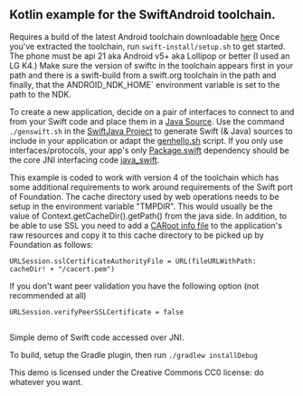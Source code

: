 ## Kotlin example for the SwiftAndroid toolchain.

Requires a build of the latest Android toolchain downloadable [here](http://johnholdsworth.com/android_toolchain.tgz) Once you've extracted the toolchain, run `swift-install/setup.sh` to get started. The phone must be api 21 aka Android v5+ aka Lollipop or better (I used an LG K4.) Make sure the version of swiftc in the toolchain appears first in your path and there is a swift-build from a swift.org toolchain in the path and finally, that the ANDROID_NDK_HOME` environment variable is set to the path to the NDK.

To create a new application, decide on a pair of interfaces to connect to and from your Swift
code and place them in a [Java Source](https://github.com/SwiftJava/swift-android-samples/blob/master/swifthello/src/main/java/com/jh/SwiftHello.java).
Use the command `./genswift.sh` in the [SwiftJava Project](https://github.com/SwiftJava/SwiftJava)
to generate Swift (& Java) sources to include in your application or adapt the
[genhello.sh](https://github.com/SwiftJava/SwiftJava/blob/master/genhello.sh) script.
If you only use interfaces/protocols, your app's only
[Package.swift](https://github.com/SwiftJava/swift-android-samples/blob/master/swifthello/src/main/swift/Package.swift)
dependency should be the core JNI interfacing code [java_swift](https://github.com/SwiftJava/java_swift).

This example is coded to work with version 4 of the toolchain which has some additional requirements
to work around requirements of the Swift port of Foundation. The cache directory used by web operations
needs to be setup in the environment variable "TMPDIR". This would usually be the value of
Context.getCacheDir().getPath() from the java side. In addition, to be able to use SSL you
need to add a [CARoot info file](http://curl.haxx.se/docs/caextract.html) to the application's
raw resources and copy it to this cache directory to be picked up by Foundation as follows:

    URLSession.sslCertificateAuthorityFile = URL(fileURLWithPath: cacheDir! + "/cacert.pem")

If you don't want peer validation you have the following option (not recommended at all)

    URLSession.verifyPeerSSLCertificate = false

##

Simple demo of Swift code accessed over JNI.

To build, setup the Gradle plugin, then run `./gradlew installDebug`

This demo is licensed under the Creative Commons CC0 license:
do whatever you want.


